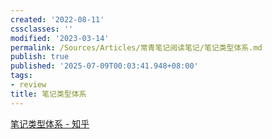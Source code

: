 ```yaml
---
created: '2022-08-11'
cssclasses: ''
modified: '2023-03-14'
permalink: /Sources/Articles/常青笔记阅读笔记/笔记类型体系.md
publish: true
published: '2025-07-09T00:03:41.948+08:00'
tags:
- review
title: 笔记类型体系
---
```

[笔记类型体系 - 知乎](https://zhuanlan.zhihu.com/p/542384570)